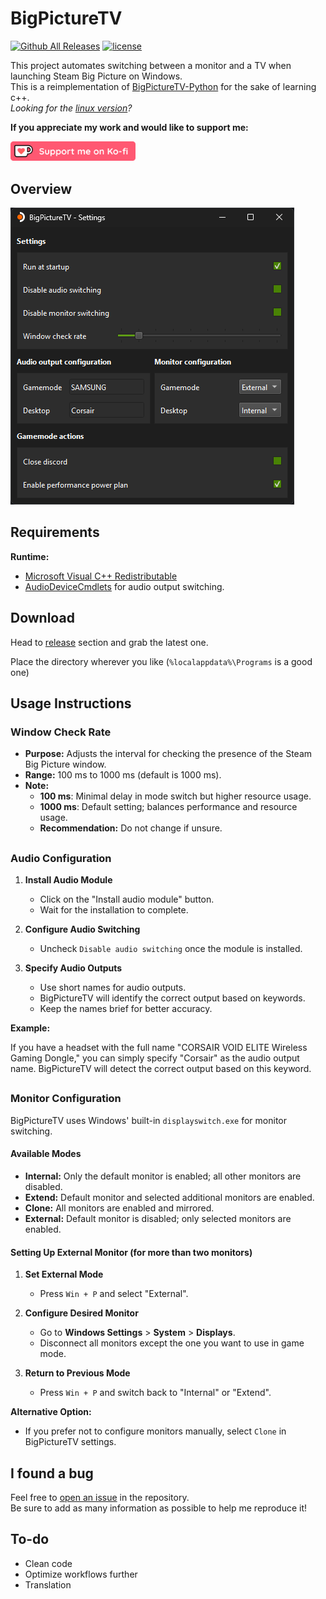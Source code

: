 # BigPictureTV

[![Github All Releases](https://img.shields.io/github/downloads/odizinne/bigpicturetv/total.svg)]()
[![license](https://img.shields.io/github/license/odizinne/bigpicturetv)]()

This project automates switching between a monitor and a TV when launching Steam Big Picture on Windows.  
This is a reimplementation of [BigPictureTV-Python](https://github.com/Odizinne/bigpicturetv-python) for the sake of learning c++.  
*Looking for the [linux version](https://github.com/Odizinne/BigpictureTV-Linux)?*

**If you appreciate my work and would like to support me:**

<a href="https://ko-fi.com/odizinne">
  <img src="assets/kofi_button_red.png" alt="Ko-fi" width="200" height="auto">
</a>

## Overview

![image](assets/screenshot.png)

## Requirements

**Runtime:**
- [Microsoft Visual C++ Redistributable](https://aka.ms/vs/17/release/vc_redist.x64.exe)
- [AudioDeviceCmdlets](https://github.com/frgnca/AudioDeviceCmdlets) for audio output switching.
 
## Download

Head to [release](https://github.com/Odizinne/BigPictureTV/releases/latest) section and grab the latest one.

Place the directory wherever you like (`%localappdata%\Programs` is a good one)

## Usage Instructions

### Window Check Rate

- **Purpose:** Adjusts the interval for checking the presence of the Steam Big Picture window.
- **Range:** 100 ms to 1000 ms (default is 1000 ms).
- **Note:** 
  - **100 ms**: Minimal delay in mode switch but higher resource usage.
  - **1000 ms**: Default setting; balances performance and resource usage.
  - **Recommendation:** Do not change if unsure.

##

### Audio Configuration

1. **Install Audio Module**
   - Click on the "Install audio module" button.
   - Wait for the installation to complete.

2. **Configure Audio Switching**
   - Uncheck `Disable audio switching` once the module is installed.

3. **Specify Audio Outputs**
   - Use short names for audio outputs.
   - BigPictureTV will identify the correct output based on keywords.
   - Keep the names brief for better accuracy.

**Example:**

If you have a headset with the full name "CORSAIR VOID ELITE Wireless Gaming Dongle," you can simply specify "Corsair" as the audio output name. BigPictureTV will detect the correct output based on this keyword.

##

### Monitor Configuration

BigPictureTV uses Windows' built-in `displayswitch.exe` for monitor switching.

#### Available Modes

- **Internal:** Only the default monitor is enabled; all other monitors are disabled.
- **Extend:** Default monitor and selected additional monitors are enabled.
- **Clone:** All monitors are enabled and mirrored.
- **External:** Default monitor is disabled; only selected monitors are enabled.

#### Setting Up External Monitor (for more than two monitors)

1. **Set External Mode**
   - Press `Win + P` and select "External".

2. **Configure Desired Monitor**
   - Go to **Windows Settings** > **System** > **Displays**.
   - Disconnect all monitors except the one you want to use in game mode.

3. **Return to Previous Mode**
   - Press `Win + P` and switch back to "Internal" or "Extend".

**Alternative Option:**
- If you prefer not to configure monitors manually, select `Clone` in BigPictureTV settings.

## I found a bug

Feel free to [open an issue](https://github.com/Odizinne/BigPictureTV/issues/new) in the repository.  
Be sure to add as many information as possible to help me reproduce it!

## To-do

- Clean code
- Optimize workflows further
- Translation
